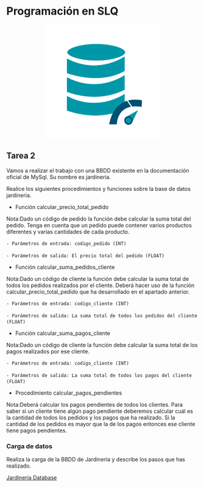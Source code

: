 # Programación en SLQ

<p align="center">
  <img src="https://github.com/nicholelouis/Base-datos/blob/main/img/optimizacion-bd.png?raw=true" alt="Descripción de la imagen" width="300"/>
</p>

## Tarea 2

Vamos a realizar el trabajo con una BBDD existente en la documentación oficial de MySql. Su nombre es jardineria.

Realice los siguientes procedimientos y funciones sobre la base de datos jardineria.

- Función calcular_precio_total_pedido

Nota:Dado un código de pedido la función debe calcular la suma total del pedido. Tenga en cuenta que un pedido puede contener varios productos diferentes y varias cantidades de cada producto.

    - Parámetros de entrada: codigo_pedido (INT)
    
    - Parámetros de salida: El precio total del pedido (FLOAT)

- Función calcular_suma_pedidos_cliente

Nota:Dado un código de cliente la función debe calcular la suma total de todos los pedidos realizados por el cliente. Deberá hacer uso de la función calcular_precio_total_pedido que ha desarrollado en el apartado anterior.

    - Parámetros de entrada: codigo_cliente (INT)
    
    - Parámetros de salida: La suma total de todos los pedidos del cliente (FLOAT)

- Función calcular_suma_pagos_cliente

Nota:Dado un código de cliente la función debe calcular la suma total de los pagos realizados por ese cliente.
    
    - Parámetros de entrada: codigo_cliente (INT)
    
    - Parámetros de salida: La suma total de todos los pagos del cliente (FLOAT)

- Procedimiento calcular_pagos_pendientes

Nota:Deberá calcular los pagos pendientes de todos los clientes. Para saber si un cliente tiene algún pago pendiente deberemos calcular cuál es la cantidad de todos los pedidos y los pagos que ha realizado. Si la cantidad de los pedidos es mayor que la de los pagos entonces ese cliente tiene pagos pendientes.

### Carga de datos

Realiza la carga de la BBDD de Jardineria y describe los pasos que has realizado.

[Jardineria Database](https://github.com/jpexposito/docencia/blob/master/Primero/BAE/UNIDAD-7/tareas/tarea5/file/jardineria.sql)
